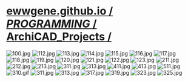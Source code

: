 ﻿
# [ewwgene.github.io /](https://ewwgene.github.io/) [_PROGRAMMING_ /](https://ewwgene.github.io/PROGRAMMING) [ArchiCAD_Projects /](https://ewwgene.github.io/ArchiCAD_Projects)

<a id="100"></a> ![100.jpg](https://ewwgene.github.io/ArchiCAD_Projects/100.jpg)
<a id="112"></a> ![112.jpg](https://ewwgene.github.io/ArchiCAD_Projects/112.jpg)
<a id="113"></a> ![113.jpg](https://ewwgene.github.io/ArchiCAD_Projects/113.jpg)
<a id="114"></a> ![114.jpg](https://ewwgene.github.io/ArchiCAD_Projects/114.jpg)
<a id="115"></a> ![115.jpg](https://ewwgene.github.io/ArchiCAD_Projects/115.jpg)
<a id="116"></a> ![116.jpg](https://ewwgene.github.io/ArchiCAD_Projects/116.jpg)
<a id="117"></a> ![117.jpg](https://ewwgene.github.io/ArchiCAD_Projects/117.jpg)
<a id="118"></a> ![118.jpg](https://ewwgene.github.io/ArchiCAD_Projects/118.jpg)
<a id="119"></a> ![119.jpg](https://ewwgene.github.io/ArchiCAD_Projects/119.jpg)
<a id="120"></a> ![120.jpg](https://ewwgene.github.io/ArchiCAD_Projects/120.jpg)
<a id="121"></a> ![121.jpg](https://ewwgene.github.io/ArchiCAD_Projects/121.jpg)
<a id="122"></a> ![122.jpg](https://ewwgene.github.io/ArchiCAD_Projects/122.jpg)
<a id="123"></a> ![123.jpg](https://ewwgene.github.io/ArchiCAD_Projects/123.jpg)
<a id="211m"></a> ![211.jpg](https://ewwgene.github.io/ArchiCAD_Projects/Making/211.jpg)
<a id="212m"></a> ![212.jpg](https://ewwgene.github.io/ArchiCAD_Projects/Making/212.jpg)
<a id="213m"></a> ![213.jpg](https://ewwgene.github.io/ArchiCAD_Projects/Making/213.jpg)
<a id="311m"></a> ![311.jpg](https://ewwgene.github.io/ArchiCAD_Projects/Making/311.jpg)
<a id="313m"></a> ![313.jpg](https://ewwgene.github.io/ArchiCAD_Projects/Making/313.jpg)
<a id="411m"></a> ![411.jpg](https://ewwgene.github.io/ArchiCAD_Projects/Making/411.jpg)
<a id="413m"></a> ![413.jpg](https://ewwgene.github.io/ArchiCAD_Projects/Making/413.jpg)
<a id="511m"></a> ![511.jpg](https://ewwgene.github.io/ArchiCAD_Projects/Making/511.jpg)
<a id="310"></a> ![310.gif](https://ewwgene.github.io/ArchiCAD_Projects/310.gif)
<a id="311"></a> ![311.jpg](https://ewwgene.github.io/ArchiCAD_Projects/311.jpg)
<a id="313"></a> ![313.jpg](https://ewwgene.github.io/ArchiCAD_Projects/313.jpg)
<a id="317"></a> ![317.jpg](https://ewwgene.github.io/ArchiCAD_Projects/317.jpg)
<a id="319"></a> ![319.jpg](https://ewwgene.github.io/ArchiCAD_Projects/319.jpg)
<a id="323"></a> ![323.jpg](https://ewwgene.github.io/ArchiCAD_Projects/323.jpg)
<a id="325"></a> ![325.jpg](https://ewwgene.github.io/ArchiCAD_Projects/325.jpg)

